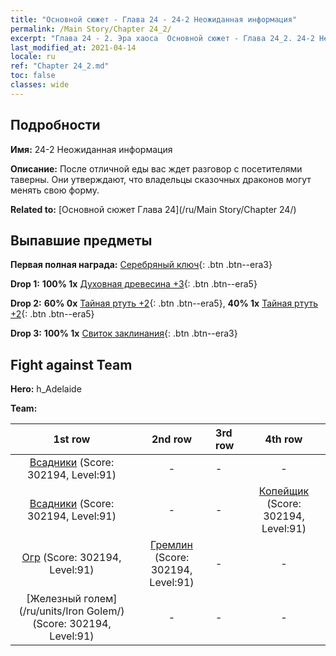 ```yaml
---
title: "Основной сюжет - Глава 24 - 24-2 Неожиданная информация"
permalink: /Main Story/Chapter 24_2/
excerpt: "Глава 24 - 2. Эра хаоса  Основной сюжет - Глава 24_2. 24-2 Неожиданная информация"
last_modified_at: 2021-04-14
locale: ru
ref: "Chapter 24_2.md"
toc: false
classes: wide
---
```


## Подробности

 **Имя:** 24-2 Неожиданная информация

 **Описание:** После отличной еды вас ждет разговор с посетителями таверны. Они утверждают, что владельцы сказочных драконов могут менять свою форму.

 **Related to:** [Основной сюжет Глава 24](/ru/Main Story/Chapter 24/)

## Выпавшие предметы

 **Первая полная награда:** [Серебряный ключ](/ru/Items/con_693/){: .btn .btn--era3}

 **Drop 1:** **100% 1x** [Духовная древесина +3](/ru/Items/mat_83/){: .btn .btn--era5}

 **Drop 2:** **60% 0x** [Тайная ртуть +2](/ru/Items/mat_77/){: .btn .btn--era5}, **40% 1x** [Тайная ртуть +2](/ru/Items/mat_77/){: .btn .btn--era5}

 **Drop 3:** **100% 1x** [Свиток заклинания](/ru/Items/con_694/){: .btn .btn--era3}


## Fight against Team
 **Hero:** h_Adelaide

 **Team:**


  | 1st row | 2nd row | 3rd row | 4th row |
  |:----:|:----:|:----|:----:|
  | [Всадники](/ru/units/Cavalier/) (Score: 302194, Level:91)  | - | - | - |
  | [Всадники](/ru/units/Cavalier/) (Score: 302194, Level:91)  | - | - | [Копейщик](/ru/units/Pikeman/) (Score: 302194, Level:91)  |
  | [Огр](/ru/units/Ogre/) (Score: 302194, Level:91)  | [Гремлин](/ru/units/Gremlin/) (Score: 302194, Level:91)  | - | - |
  | [Железный голем](/ru/units/Iron Golem/) (Score: 302194, Level:91)  | - | - | - |


